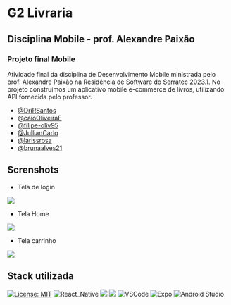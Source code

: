 # G2 Livraria
## Disciplina Mobile - prof. Alexandre Paixão

### Projeto final Mobile

Atividade final da disciplina de Desenvolvimento Mobile ministrada pelo prof. Alexandre Paixão na Residência de Software do Serratec 2023.1. 
No projeto construímos um aplicativo mobile e-commerce de livros, utilizando API fornecida pelo professor. 

- [@DriRSantos](https://github.com/DriRSantos)
- [@caioOliveiraF](https://github.com/caioOliveiraF)
- [@filipe-oliv95](https://github.com/filipe-oliv95)
- [@JullianCarlo](https://github.com/JullianCarlo)
- [@larissrosa ](https://github.com/larissrosa)
- [@brunaalves21](https://github.com/brunaalves21)


## Screnshots 

- Tela de login
<img src="https://github.com/filipe-oliv95/AppEditorasGrupo02/blob/main/AppLivrariaGrupo02/imagens/pagina-login-G2-livraria.png?raw=true" >

- Tela Home

<img src="https://github.com/filipe-oliv95/AppEditorasGrupo02/blob/main/AppLivrariaGrupo02/imagens/pagina-home-G2-livraria.png?raw=true" >

- Tela carrinho

<img src="https://github.com/filipe-oliv95/AppEditorasGrupo02/blob/main/AppLivrariaGrupo02/imagens/pagina-carrinho-G2-livraria.png?raw=true" >


  ## Stack utilizada
[![License: MIT](https://img.shields.io/badge/License-MIT-green.svg)](https://opensource.org/licenses/MIT)
![React_Native](https://img.shields.io/badge/React_Native-20232A?style=for-the-badge&logo=react&logoColor=61DAFB)
![](https://img.shields.io/badge/JavaScript-F7DF1E?style=for-the-badge&logo=javascript&logoColor=black)
![](https://img.shields.io/badge/CSS3-1572B6?style=for-the-badge&logo=css3&logoColor=white)
![VSCode](https://img.shields.io/badge/Made%20for-VSCode-1f425f.svg)
![Expo](https://img.shields.io/badge/expo-1C1E24?style=for-the-badge&logo=expo&logoColor=#D04A37)
![Android Studio](https://img.shields.io/badge/Android_Studio-3DDC84?style=for-the-badge&logo=android-studio&logoColor=white)

 <img src="" >



